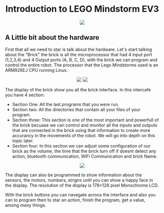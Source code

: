 <h1 align="center"> Introduction to LEGO Mindstorm EV3 </h1>

<p align="center">
  <img src="https://user-images.githubusercontent.com/101992463/199879718-7d862927-aa6e-45c1-bb01-2cd1bef13370.png" />
</p>

<h2> A Little bit about the hardware</h2> 

First that all we need to star is talk about the hardware. Let's start talking about the "Brick" the brick is all the microprocessor that had 4 input port (1,2,3,4) and 4 Output ports (A, B, C, D), with the brick we can program and control the entire robot. The processor that the Lego Mindstorms used is an ARM926EJ CPU running Linux.

<p align="center">
  <img src="https://user-images.githubusercontent.com/101992463/199904922-56ee9cf9-44d6-4cc1-ae3c-d45a0bbf6a2c.jpg" />
  <img src="https://user-images.githubusercontent.com/101992463/199905023-95315f8b-301b-4d72-a443-482dadaee888.PNG" />
</p>

The display of the brick show you all the brick interface. In this intercafe you have 4 section:
- Section One: All the last programs that you were run.
- Section two: All the directories that contain all your files of your program.
- Section three: This section is one of the most important and powerfull of the brick becuase we can control and monitor all the inputs and outputs that are connected in the brick using that information to create more accurancy in the movements of the robot. We will go into depth on this topic later.  
- Section four: In this section we can adjust some configuration of our brick as the volume, the time that the brick turn off if doesnt detect any action, bluetooth communication, WiFi Communication and brick Name. 
 
<p align="center">
  <img src="https://user-images.githubusercontent.com/101992463/199901660-98419195-81bc-408d-93fc-b152445c3b34.png" />
</p>

The display can also be programmed to show information about the sensors, the motors, numbers, strigns until you can show a happy face in the display. The resolution of the display is 178×128 pixel Monochrome LCD. 

With the brick buttons you can navegate acroos the interface and also you can to program then to star an action, finish the program, get a value, among many things.
